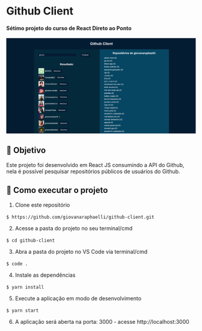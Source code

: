 # Github Client

#### Sétimo projeto do curso de React Direto ao Ponto

![Resultado final do projeto](./src/images/githubclient.png)

## 🎯 Objetivo

Este projeto foi desenvolvido em React JS consumindo a API do Github, nela é possível pesquisar repositórios públicos de usuários do Github.

## 🚀 Como executar o projeto

1. Clone este repositório

`$ https://github.com/giovanaraphaelli/github-client.git`

2. Acesse a pasta do projeto no seu terminal/cmd

`$ cd github-client`

3. Abra a pasta do projeto no VS Code via terminal/cmd

`$ code .`

4. Instale as dependências

`$ yarn install`

5. Execute a aplicação em modo de desenvolvimento

`$ yarn start`

6. A aplicação será aberta na porta: 3000 - acesse http://localhost:3000
